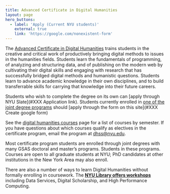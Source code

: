 ```yaml
---
title: Advanced Certificate in Digital Humanities
layout: page
hero_buttons:
  - label: 'Apply (Current NYU students)'
    external: true
    link: 'https://google.com/nonexistent-form'
---
```


The [Advanced Certificate in Digital Humanities](https://as.nyu.edu/dhss/advanced-certificate.html) trains students in the creative and critical work of productively bringing digital methods to issues in the humanities fields. Students learn the fundamentals of programming,  of analyzing and structuring data, and of publishing on the modern web by cultivating their digital skills and engaging with research that has successfully bridged digital methods and humanistic questions. Students learn to advance academic knowledge in their own disciplines, and to build transferrable skills for carrying that knowledge into their future careers.

Students who wish to complete the degree on its own can [apply through NYU Slate](#XXX Application link). Students currently enrolled in 
[one of the joint degree programs](/curriculum/certificate/joint-degrees) should [apply through the form on this site](#XXX Create google form)

See the [digital humanities courses](/curriculum/courses/) page for a list of courses by semester. If you have questions about which courses qualify as electives in the certificate program, email the program at dhss@nyu.edu.

Most certificate program students are enrolled through joint degrees with many GSAS doctoral and master’s programs. Students in these programs. Courses are open to all graduate students at NYU; PhD candidates at other institutions in the New York Area may also enroll.

There are also a number of ways to learn Digital Humanities without formally enrolling in coursework. The **[NYU Library offers workshops](https://nyu.libcal.com/)** including Data Services, Digital Scholarship, and High Performance Computing.
